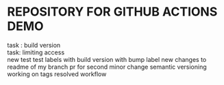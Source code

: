 # REPOSITORY FOR GITHUB ACTIONS DEMO
task : build version</br>
task: limiting access</br>
new test
test labels with build version
with bump label
new changes to readme of my branch
pr for second minor change
semantic versioning </br>
working on tags
resolved workflow
